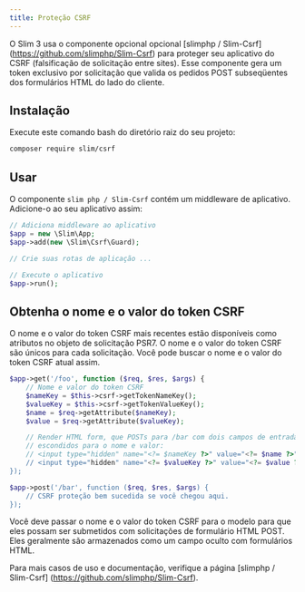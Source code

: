 ```yaml
---
title: Proteção CSRF
---
```


O Slim 3 usa o componente opcional opcional 
[slimphp / Slim-Csrf] (https://github.com/slimphp/Slim-Csrf) para proteger seu 
aplicativo do CSRF (falsificação de solicitação entre sites). Esse componente 
gera um token exclusivo por solicitação que valida os pedidos POST subseqüentes 
dos formulários HTML do lado do cliente.

## Instalação

Execute este comando bash do diretório raiz do seu projeto:

```bash
composer require slim/csrf
```

## Usar

O componente `slim php / Slim-Csrf` contém um middleware de aplicativo. 
Adicione-o ao seu aplicativo assim:

```php
// Adiciona middleware ao aplicativo
$app = new \Slim\App;
$app->add(new \Slim\Csrf\Guard);

// Crie suas rotas de aplicação ...

// Execute o aplicativo
$app->run();
```

## Obtenha o nome e o valor do token CSRF

O nome e o valor do token CSRF mais recentes estão disponíveis como atributos 
no objeto de solicitação PSR7. O nome e o valor do token CSRF são únicos para 
cada solicitação. Você pode buscar o nome e o valor do token CSRF atual assim.

```php
$app->get('/foo', function ($req, $res, $args) {
    // Nome e valor do token CSRF
    $nameKey = $this->csrf->getTokenNameKey();
    $valueKey = $this->csrf->getTokenValueKey();
    $name = $req->getAttribute($nameKey);
    $value = $req->getAttribute($valueKey);

    // Render HTML form, que POSTs para /bar com dois campos de entrada 
	// escondidos para o nome e valor:
    // <input type="hidden" name="<?= $nameKey ?>" value="<?= $name ?>">
    // <input type="hidden" name="<?= $valueKey ?>" value="<?= $value ?>">
});

$app->post('/bar', function ($req, $res, $args) {
    // CSRF proteção bem sucedida se você chegou aqui.
});
```
Você deve passar o nome e o valor do token CSRF para o modelo para que eles 
possam ser submetidos com solicitações de formulário HTML POST. Eles geralmente 
são armazenados como um campo oculto com formulários HTML.

Para mais casos de uso e documentação, verifique a página [slimphp / Slim-Csrf] (https://github.com/slimphp/Slim-Csrf).